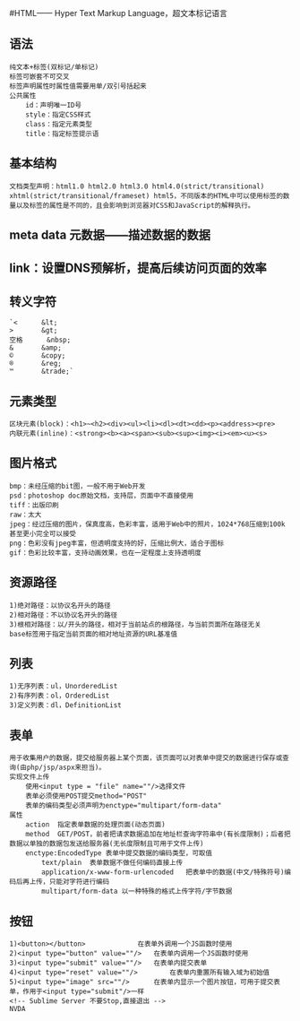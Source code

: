#HTML—— Hyper Text Markup Language，超文本标记语言
## 语法
    纯文本+标签(双标记/单标记)
    标签可嵌套不可交叉
    标签声明属性时属性值需要用单/双引号括起来
    公共属性
        id：声明唯一ID号
        style：指定CSS样式
        class：指定元素类型
        title：指定标签提示语
## 基本结构
    文档类型声明：html1.0 html2.0 html3.0 html4.0(strict/transitional) xhtml(strict/transitional/frameset) html5，不同版本的HTML中可以使用标签的数量以及标签的属性是不同的，且会影响到浏览器对CSS和JavaScript的解释执行。
## meta data 元数据——描述数据的数据
## link：设置DNS预解析，提高后续访问页面的效率
## 转义字符
    `<		&lt;
    >		&gt;
    空格  	&nbsp;
    &		&amp;
    ©		&copy;
    ®		&reg;
    ™		&trade;`
## 元素类型
    区块元素(block)：<h1>~<h2><div><ul><li><dl><dt><dd><p><address><pre>
    内联元素(inline)：<strong><b><a><span><sub><sup><img><i><em><u><s>
## 图片格式
	bmp：未经压缩的bit图，一般不用于Web开发
	psd：photoshop doc原始文档，支持层，页面中不直接使用
	tiff：出版印刷
	raw：太大
	jpeg：经过压缩的图片，保真度高，色彩丰富，适用于Web中的照片，1024*768压缩到100k甚至更小完全可以接受
	png：色彩没有jpeg丰富，但透明度支持的好，压缩比例大，适合于图标
	gif：色彩比较丰富，支持动画效果，也在一定程度上支持透明度
## 资源路径
	1)绝对路径：以协议名开头的路径
	2)相对路径：不以协议名开头的路径
	3)根相对路径：以/开头的路径，相对于当前站点的根路径，与当前页面所在路径无关
	base标签用于指定当前页面的相对地址资源的URL基准值
## 列表
	1)无序列表：ul，UnorderedList
	2)有序列表：ol，OrderedList
	3)定义列表：dl，DefinitionList
## 表单
	用于收集用户的数据，提交给服务器上某个页面，该页面可以对表单中提交的数据进行保存或查询(由php/jsp/aspx来担当)。
	实现文件上传
		使用<input type = "file" name=""/>选择文件
		表单必须使用POST提交method="POST"
		表单的编码类型必须声明为enctype="multipart/form-data"
	属性
		action	指定表单数据的处理页面(动态页面)
		method	GET/POST，前者把请求数据追加在地址栏查询字符串中(有长度限制)；后者把数据以单独的数据包发送给服务器(无长度限制且可用于文件上传)
		enctype:EncodedType 表单中提交数据的编码类型，可取值
			text/plain	表单数据不做任何编码直接上传
			application/x-www-form-urlencoded	把表单中的数据(中文/特殊符号)编码后再上传，只能对字符进行编码
			multipart/form-data	以一种特殊的格式上传字符/字节数据
## 按钮
	1)<button></button>				在表单外调用一个JS函数时使用
	2)<input type="button" value=""/>	在表单内调用一个JS函数时使用
	3)<input type="submit" value=""/>	在表单内提交表单
	4)<input type="reset" value=""/>		在表单内重置所有输入域为初始值
	5)<input type="image" src=""/>		在表单内显示一个图片按钮，可用于提交表单，作用于<input type="submit"/>一样
	<!-- Sublime Server 不要Stop,直接退出 -->
	NVDA